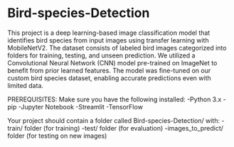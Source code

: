 # Bird-species-Detection
This project is a deep learning-based image classification model that identifies bird species from input images using transfer learning with MobileNetV2. The dataset consists of labeled bird images categorized into folders for training, testing, and unseen prediction.
We utilized a Convolutional Neural Network (CNN) model pre-trained on ImageNet to benefit from prior learned features. The model was fine-tuned on our custom bird species dataset, enabling accurate predictions even with limited data.

PREREQUISITES:
Make sure you have the following installed:
-Python 3.x
-pip
-Jupyter Notebook
-Streamlit
-TensorFlow

Your project should contain a folder called Bird-species-Detection/ with:
-train/ folder (for training)
-test/ folder (for evaluation)
-images_to_predict/ folder (for testing on new images)
